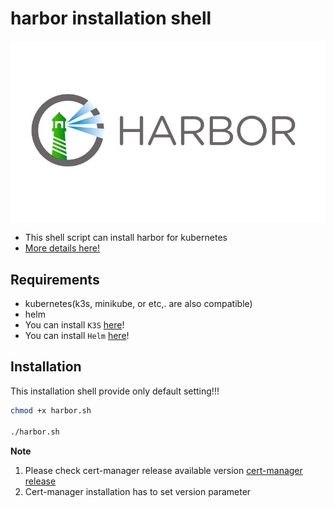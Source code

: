 # harbor installation shell
![harbor](harbor.jpeg)
- This shell script can install harbor for kubernetes
- [More details here!](https://goharbor.io/docs/1.10/install-config/)

## Requirements
- kubernetes(k3s, minikube, or etc,. are also compatible)
- helm
- You can install `K3S` [here](https://github.com/sunjin7725/k3s-installation-shell)!
- You can install `Helm` [here](https://github.com/sunjin7725/helm-installation-shell)!

## Installation
This installation shell provide only default setting!!! 
```bash
chmod +x harbor.sh

./harbor.sh
```
**Note**  
1) Please check cert-manager release available version 
[cert-manager release](https://github.com/cert-manager/cert-manager/tags)  
1) Cert-manager installation has to set version parameter